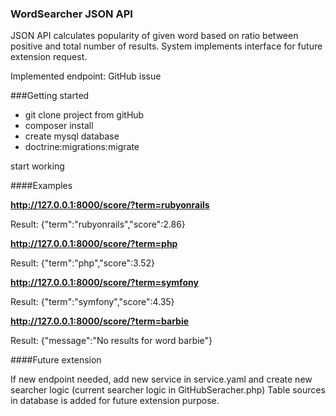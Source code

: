 ### WordSearcher JSON API

JSON API calculates popularity of given word based on ratio between positive and total number of results. System implements interface for future extension request.

Implemented endpoint: GitHub issue

###Getting started

* git clone project from gitHub
* composer install
* create mysql database
* doctrine:migrations:migrate

start working

####Examples

**http://127.0.0.1:8000/score/?term=rubyonrails**

Result:
    {"term":"rubyonrails","score":2.86}
    
**http://127.0.0.1:8000/score/?term=php**

Result:
    {"term":"php","score":3.52}
    
**http://127.0.0.1:8000/score/?term=symfony**

Result:
    {"term":"symfony","score":4.35}
    
**http://127.0.0.1:8000/score/?term=barbie**

Result:
    {"message":"No results for word barbie"}
    
####Future extension

If new endpoint needed, add new service in service.yaml and create new searcher logic (current searcher logic in GitHubSeracher.php)
Table sources in database is added for future extension purpose.


